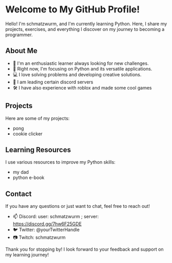 
# Welcome to My GitHub Profile!

Hello! I'm schmatzwurm, and I'm currently learning Python. Here, I share my projects, exercises, and everything I discover on my journey to becoming a programmer.

## About Me

- 👋 I'm an enthusiastic learner always looking for new challenges.
- 🐍 Right now, I'm focusing on Python and its versatile applications.
- 💻 I love solving problems and developing creative solutions.
- 🔨 I am leading certain discord servers
- 🛠️ I have also experience with roblox and made some cool games

## Projects

Here are some of my projects:

- pong
- cookie clicker

## Learning Resources

I use various resources to improve my Python skills:

- my dad
- python e-book

## Contact

If you have any questions or just want to chat, feel free to reach out!

- 📫 Discord: user: schmatzwurm ; server: https://discord.gg/7hw6F25GDE
- 🐦 Twitter: @yourTwitterHandle
- 📷 Twitch: schmatzwurm

Thank you for stopping by! I look forward to your feedback and support on my learning journey!